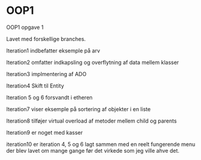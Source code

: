 # OOP1
OOP1 opgave 1 


Lavet med forskellige branches.

Iteration1 indbefatter eksemple på arv

Iteration2 omfatter indkapsling og overflytning af data mellem klasser

Iteration3 implmentering af ADO

Iteration4 Skift til Entity

Iteration 5 og 6 forsvandt i etheren

Iteration7 viser eksemple på sortering af objekter i en liste

Iteration8 tilføjer virtual overload af metoder mellem child og parents

Iteration9 er noget med kasser

iteration10 er iteration 4, 5 og 6 lagt sammen med en reelt fungerende menu der blev lavet om mange gange før det virkede som jeg ville ahve det.

